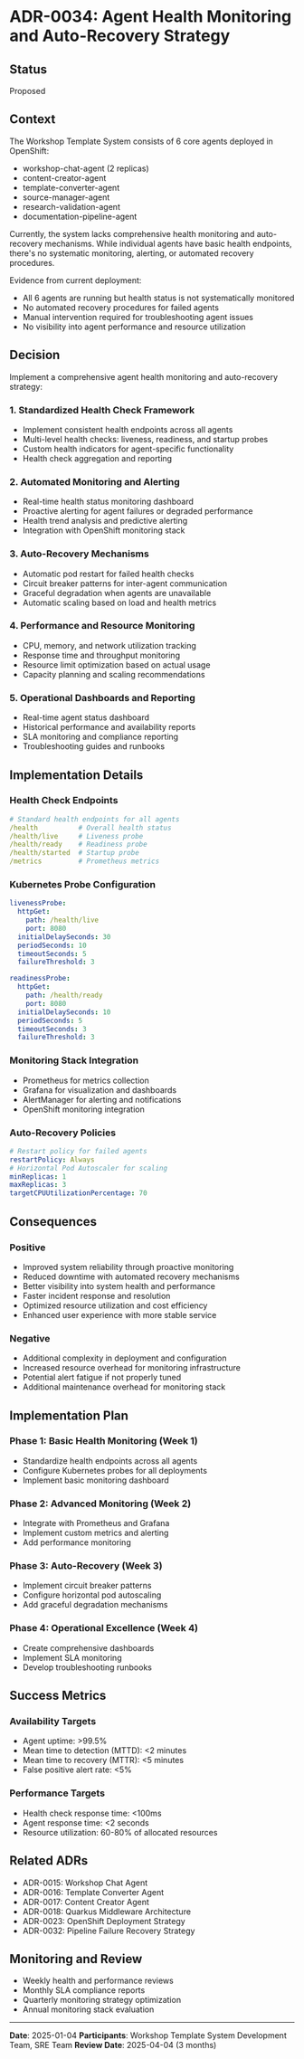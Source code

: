 # ADR-0034: Agent Health Monitoring and Auto-Recovery Strategy

## Status
Proposed

## Context

The Workshop Template System consists of 6 core agents deployed in OpenShift:
- workshop-chat-agent (2 replicas)
- content-creator-agent
- template-converter-agent
- source-manager-agent
- research-validation-agent
- documentation-pipeline-agent

Currently, the system lacks comprehensive health monitoring and auto-recovery mechanisms. While individual agents have basic health endpoints, there's no systematic monitoring, alerting, or automated recovery procedures.

Evidence from current deployment:
- All 6 agents are running but health status is not systematically monitored
- No automated recovery procedures for failed agents
- Manual intervention required for troubleshooting agent issues
- No visibility into agent performance and resource utilization

## Decision

Implement a comprehensive agent health monitoring and auto-recovery strategy:

### 1. Standardized Health Check Framework
- Implement consistent health endpoints across all agents
- Multi-level health checks: liveness, readiness, and startup probes
- Custom health indicators for agent-specific functionality
- Health check aggregation and reporting

### 2. Automated Monitoring and Alerting
- Real-time health status monitoring dashboard
- Proactive alerting for agent failures or degraded performance
- Health trend analysis and predictive alerting
- Integration with OpenShift monitoring stack

### 3. Auto-Recovery Mechanisms
- Automatic pod restart for failed health checks
- Circuit breaker patterns for inter-agent communication
- Graceful degradation when agents are unavailable
- Automatic scaling based on load and health metrics

### 4. Performance and Resource Monitoring
- CPU, memory, and network utilization tracking
- Response time and throughput monitoring
- Resource limit optimization based on actual usage
- Capacity planning and scaling recommendations

### 5. Operational Dashboards and Reporting
- Real-time agent status dashboard
- Historical performance and availability reports
- SLA monitoring and compliance reporting
- Troubleshooting guides and runbooks

## Implementation Details

### Health Check Endpoints
```yaml
# Standard health endpoints for all agents
/health          # Overall health status
/health/live     # Liveness probe
/health/ready    # Readiness probe
/health/started  # Startup probe
/metrics         # Prometheus metrics
```

### Kubernetes Probe Configuration
```yaml
livenessProbe:
  httpGet:
    path: /health/live
    port: 8080
  initialDelaySeconds: 30
  periodSeconds: 10
  timeoutSeconds: 5
  failureThreshold: 3

readinessProbe:
  httpGet:
    path: /health/ready
    port: 8080
  initialDelaySeconds: 10
  periodSeconds: 5
  timeoutSeconds: 3
  failureThreshold: 3
```

### Monitoring Stack Integration
- Prometheus for metrics collection
- Grafana for visualization and dashboards
- AlertManager for alerting and notifications
- OpenShift monitoring integration

### Auto-Recovery Policies
```yaml
# Restart policy for failed agents
restartPolicy: Always
# Horizontal Pod Autoscaler for scaling
minReplicas: 1
maxReplicas: 3
targetCPUUtilizationPercentage: 70
```

## Consequences

### Positive
- Improved system reliability through proactive monitoring
- Reduced downtime with automated recovery mechanisms
- Better visibility into system health and performance
- Faster incident response and resolution
- Optimized resource utilization and cost efficiency
- Enhanced user experience with more stable service

### Negative
- Additional complexity in deployment and configuration
- Increased resource overhead for monitoring infrastructure
- Potential alert fatigue if not properly tuned
- Additional maintenance overhead for monitoring stack

## Implementation Plan

### Phase 1: Basic Health Monitoring (Week 1)
- Standardize health endpoints across all agents
- Configure Kubernetes probes for all deployments
- Implement basic monitoring dashboard

### Phase 2: Advanced Monitoring (Week 2)
- Integrate with Prometheus and Grafana
- Implement custom metrics and alerting
- Add performance monitoring

### Phase 3: Auto-Recovery (Week 3)
- Implement circuit breaker patterns
- Configure horizontal pod autoscaling
- Add graceful degradation mechanisms

### Phase 4: Operational Excellence (Week 4)
- Create comprehensive dashboards
- Implement SLA monitoring
- Develop troubleshooting runbooks

## Success Metrics

### Availability Targets
- Agent uptime: >99.5%
- Mean time to detection (MTTD): <2 minutes
- Mean time to recovery (MTTR): <5 minutes
- False positive alert rate: <5%

### Performance Targets
- Health check response time: <100ms
- Agent response time: <2 seconds
- Resource utilization: 60-80% of allocated resources

## Related ADRs
- ADR-0015: Workshop Chat Agent
- ADR-0016: Template Converter Agent
- ADR-0017: Content Creator Agent
- ADR-0018: Quarkus Middleware Architecture
- ADR-0023: OpenShift Deployment Strategy
- ADR-0032: Pipeline Failure Recovery Strategy

## Monitoring and Review
- Weekly health and performance reviews
- Monthly SLA compliance reports
- Quarterly monitoring strategy optimization
- Annual monitoring stack evaluation

---

**Date**: 2025-01-04
**Participants**: Workshop Template System Development Team, SRE Team
**Review Date**: 2025-04-04 (3 months)
